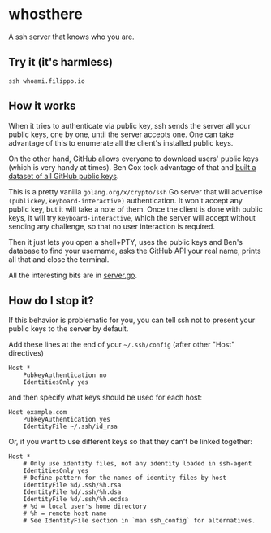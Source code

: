# whosthere
A ssh server that knows who you are.

## Try it (it's harmless)

```
ssh whoami.filippo.io
```

## How it works

When it tries to authenticate via public key, ssh sends the server all your public keys, one by one, until the server accepts one. One can take advantage of this to enumerate all the client's installed public keys.

On the other hand, GitHub allows everyone to download users' public keys (which is very handy at times). Ben Cox took advantage of that and [built a dataset of all GitHub public keys](https://blog.benjojo.co.uk/post/auditing-github-users-keys).

This is a pretty vanilla `golang.org/x/crypto/ssh` Go server that will advertise `(publickey,keyboard-interactive)` authentication. It won't accept any public key, but it will take a note of them. Once the client is done with public keys, it will try `keyboard-interactive`, which the server will accept without sending any challenge, so that no user interaction is required.

Then it just lets you open a shell+PTY, uses the public keys and Ben's database to find your username, asks the GitHub API your real name, prints all that and close the terminal.  

All the interesting bits are in [server.go](https://github.com/FiloSottile/whosthere/blob/master/src/ssherver/server.go).

## How do I stop it?

If this behavior is problematic for you, you can tell ssh not to present your public keys to the server by default.

Add these lines at the end of your `~/.ssh/config` (after other "Host" directives)

```
Host *
    PubkeyAuthentication no
    IdentitiesOnly yes
```

and then specify what keys should be used for each host:

```
Host example.com
    PubkeyAuthentication yes
    IdentityFile ~/.ssh/id_rsa
```

Or, if you want to use different keys so that they can't be linked together:

```
Host *
    # Only use identity files, not any identity loaded in ssh-agent
    IdentitiesOnly yes
    # Define pattern for the names of identity files by host
    IdentityFile %d/.ssh/%h.rsa
    IdentityFile %d/.ssh/%h.dsa
    IdentityFile %d/.ssh/%h.ecdsa
    # %d = local user's home directory
    # %h = remote host name
    # See IdentityFile section in `man ssh_config` for alternatives.
```
